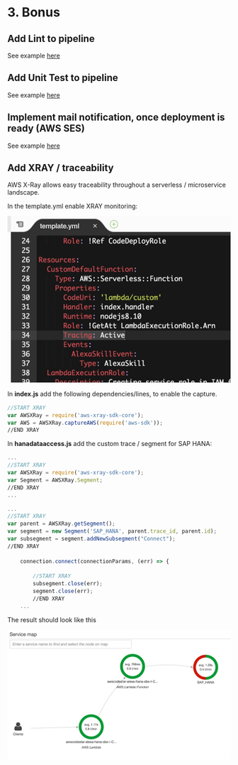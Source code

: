# 3. Bonus

## Add Lint to pipeline

See example [here](https://medium.com/the-node-js-collection/why-and-how-to-use-eslint-in-your-project-742d0bc61ed7)

## Add Unit Test to pipeline

See example [here](https://developer.amazon.com/de/blogs/alexa/post/35bdad3d-57c8-4623-88c6-815540697af5/unit-testing-create-functional-alexa-skills)

## Implement mail notification, once deployment is ready (AWS SES)

See example [here](http://www.wisdomofjim.com/blog/sending-an-email-from-aws-lambda-function-in-nodejs-with-aws-simple-email-service)

## Add XRAY / traceability

AWS X-Ray allows easy traceability throughout a serverless / microservice landscape.

In the template.yml enable XRAY monitoring:

![image](../assets/AWS_X-Ray-yml.jpg)

In **index.js** add the following dependencies/lines, to enable the capture.

```javascript
//START XRAY
var AWSXRay = require('aws-xray-sdk-core');
var AWS = AWSXRay.captureAWS(require('aws-sdk'));
//END XRAY
```

In **hanadataaccess.js** add the custom trace / segment for SAP HANA:

```javascript
...
//START XRAY
var AWSXRay = require('aws-xray-sdk-core');
var Segment = AWSXRay.Segment;
//END XRAY
...
```

```javascript
...
//START XRAY
var parent = AWSXRay.getSegment();
var segment = new Segment('SAP_HANA', parent.trace_id, parent.id);
var subsegment = segment.addNewSubsegment("Connect");
//END XRAY

    connection.connect(connectionParams, (err) => {
        
        //START XRAY
        subsegment.close(err);
        segment.close(err);
        //END XRAY
    ...
```

The result should look like this

![image](../assets/AWS_X-Ray.jpg)